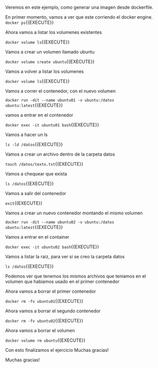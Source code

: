 Veremos en este ejemplo, como generar una imagen desde dockerfile.

En primer momento, vamos a ver que este corriendo el docker engine.
`docker ps`{{EXECUTE}}

Ahora vamos a listar los volumenes existentes

`docker volume ls`{{EXECUTE}}

Vamos a crear un volumen llamado ubuntu

`docker volume create ubuntu`{{EXECUTE}}

Vamos a volver a listar los volumenes

`docker volume ls`{{EXECUTE}}

Vamos a correr el contenedor, con el nuevo volumen

`docker run -dit --name ubuntu01 -v ubuntu:/datos ubuntu:latest`{{EXECUTE}}

vamos a entrar en el contenedor

`docker exec -it ubuntu01 bash`{{EXECUTE}} 

Vamos a hacer un ls

`ls -ld /datos`{{EXECUTE}}

Vamos a crear un archivo dentro de la carpeta datos

`touch /datos/texto.txt`{{EXECUTE}}

Vamos a chequear que exista

`ls /datos`{{EXECUTE}}

Vamos a salir del contenedor 


`exit`{{EXECUTE}}

Vamos a crear un nuevo contenedor montando el mismo volumen

`docker run -dit --name ubuntu02 -v ubuntu:/datos ubuntu:latest`{{EXECUTE}}

Vamos a entrar en el container

`docker exec -it ubuntu02 bash`{{EXECUTE}}

Vamos a listar la raiz, para ver si se creo la carpeta datos

`ls /datos`{{EXECUTE}}

Podemos ver que tenemos los mismos archivos que teniamos en el volumen que habiamos usado en el primer contenedor

Ahora vamos a borrar el primer contenedor

`docker rm -fv ubuntu01`{{EXECUTE}}

Ahora vamos a borrar el segundo contenedor

`docker rm -fv ubuntu02`{{EXECUTE}}

Ahora vamos a borrar el volumen

`docker volume rm ubuntu`{{EXECUTE}}

Con esto finalizamos el ejercicio
Muchas gracias!







Muchas gracias!











